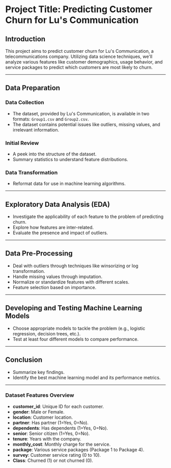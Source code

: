 # Project Title: Predicting Customer Churn for Lu's Communication

## Introduction

This project aims to predict customer churn for Lu's Communication, a telecommunications company. Utilizing data science techniques, we'll analyze various features like customer demographics, usage behavior, and service packages to predict which customers are most likely to churn.

---

## Data Preparation

### Data Collection

- The dataset, provided by Lu's Communication, is available in two formats: `Group1.csv` and `Group2.csv`.
- The dataset contains potential issues like outliers, missing values, and irrelevant information.

### Initial Review

- A peek into the structure of the dataset.
- Summary statistics to understand feature distributions.

### Data Transformation

- Reformat data for use in machine learning algorithms.

---

## Exploratory Data Analysis (EDA)

- Investigate the applicability of each feature to the problem of predicting churn.
- Explore how features are inter-related.
- Evaluate the presence and impact of outliers.

---

## Data Pre-Processing

- Deal with outliers through techniques like winsorizing or log transformation.
- Handle missing values through imputation.
- Normalize or standardize features with different scales.
- Feature selection based on importance.

---

## Developing and Testing Machine Learning Models

- Choose appropriate models to tackle the problem (e.g., logistic regression, decision trees, etc.).
- Test at least four different models to compare performance.
  
---

## Conclusion

- Summarize key findings.
- Identify the best machine learning model and its performance metrics.

---

### Dataset Features Overview

- **customer_id**: Unique ID for each customer.
- **gender**: Male or Female.
- **location**: Customer location.
- **partner**: Has partner (1=Yes, 0=No).
- **dependents**: Has dependents (1=Yes, 0=No).
- **senior**: Senior citizen (1=Yes, 0=No).
- **tenure**: Years with the company.
- **monthly_cost**: Monthly charge for the service.
- **package**: Various service packages (Package 1 to Package 4).
- **survey**: Customer service rating (0 to 10).
- **Class**: Churned (1) or not churned (0).
